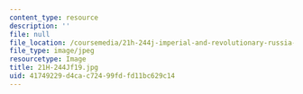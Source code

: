 ```yaml
---
content_type: resource
description: ''
file: null
file_location: /coursemedia/21h-244j-imperial-and-revolutionary-russia-culture-and-politics-1700-1917-fall-2019/41749229d4cac72499fdfd11bc629c14_21H-244Jf19.jpg
file_type: image/jpeg
resourcetype: Image
title: 21H-244Jf19.jpg
uid: 41749229-d4ca-c724-99fd-fd11bc629c14
---
```

